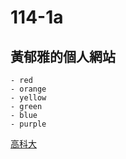 # 114-1a
## 黃郁雅的個人網站

```
- red
- orange
- yellow
- green
- blue
- purple
```
[高科大](https://www.nkust.edu.tw/)
